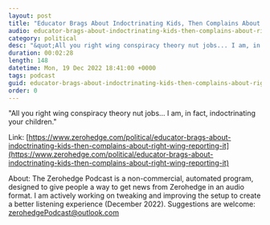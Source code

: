 ```yaml
---
layout: post
title: "Educator Brags About Indoctrinating Kids, Then Complains About &quot;Right-Wing&quot; Reporting On It"
audio: educator-brags-about-indoctrinating-kids-then-complains-about-right-wing-reporting-it-0
category: political
desc: "&quot;All you right wing conspiracy theory nut jobs... I am, in fact, indoctrinating your children.&quot;"
duration: 00:02:28
length: 148
datetime: Mon, 19 Dec 2022 18:41:00 +0000
tags: podcast
guid: educator-brags-about-indoctrinating-kids-then-complains-about-right-wing-reporting-it-0
order: 0
---
```

&quot;All you right wing conspiracy theory nut jobs... I am, in fact, indoctrinating your children.&quot;

Link: [https://www.zerohedge.com/political/educator-brags-about-indoctrinating-kids-then-complains-about-right-wing-reporting-it](https://www.zerohedge.com/political/educator-brags-about-indoctrinating-kids-then-complains-about-right-wing-reporting-it)

About: The Zerohedge Podcast is a non-commercial, automated program, designed to give people a way to get news from Zerohedge in an audio format.  I am actively working on tweaking and improving the setup to create a better listening experience (December 2022).  Suggestions are welcome: [zerohedgePodcast@outlook.com](mailto:zerohedgePodcast@outlook.com)